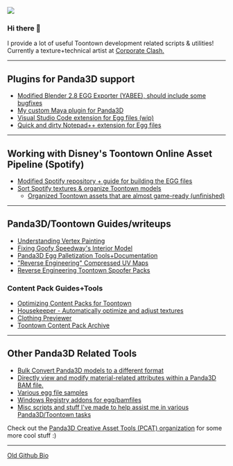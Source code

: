 ![](https://komarev.com/ghpvc/?username=loonaticx&color=red)

### Hi there 👋

I provide a lot of useful Toontown development related scripts & utilities!
Currently a texture+technical artist at [Corporate Clash.](https://corporateclash.net)

---
## Plugins for Panda3D support
- [Modified Blender 2.8 EGG Exporter (YABEE), should include some bugfixes](https://github.com/loonaticx/MAYBEE)
- [My custom Maya plugin for Panda3D](https://github.com/loonaticx/PandaMayaPlugin)
- [Visual Studio Code extension for Egg files (wip)](https://marketplace.visualstudio.com/items?itemName=Loonatic.panda3d-egg-syntax)
- [Quick and dirty Notepad++ extension for Egg files](https://gist.github.com/loonaticx/0866a7eff8ca2733834a2d873994e5db)

---

## Working with Disney's Toontown Online Asset Pipeline (Spotify)
- [Modified Spotify repository + guide for building the EGG files](https://github.com/loonaticx/ttmodels)
- [Sort Spotify textures & organize Toontown models](https://github.com/P3DCAT/SpotifyTextureOrganizer)
  - [Organized Toontown assets that are almost game-ready (unfinished)](https://github.com/loonaticx/new-resources)

---

## Panda3D/Toontown Guides/writeups
- [Understanding Vertex Painting](https://loonatic.pro/tutorials/vertexpainting/)
- [Fixing Goofy Speedway's Interior Model](https://loonatic.pro/post/fixingtoontown-gswint/)
- [Panda3D Egg Palletization Tools+Documentation](https://github.com/P3DCAT/PalletizeTools)
- ["Reverse Engineering" Compressed UV Maps](https://loonatic.pro/post/reverse-engineering-compressed-uvs/)
- [Reverse Engineering Toontown Spoofer Packs](https://loonatic.pro/post/recoveringttppacks/)

### Content Pack Guides+Tools
- [Optimizing Content Packs for Toontown](https://loonatic.pro/post/optimizing-contentpacks/)
- [Housekeeper - Automatically optimize and adjust textures](https://github.com/loonaticx/Housekeeper)
- [Clothing Previewer](https://github.com/loonaticx/ClothingPreview)
- [Toontown Content Pack Archive](https://github.com/ContentPackArchive)

---

## Other Panda3D Related Tools
- [Bulk Convert Panda3D models to a different format](https://github.com/P3DCAT/HyperMC)
- [Directly view and modify material-related attributes within a Panda3D BAM file.](https://github.com/P3DCAT/BamTeXEditor)
- [Various egg file samples](https://github.com/loonaticx/egg-demos)
- [Windows Registry addons for egg/bamfiles](https://github.com/loonaticx/panda3d-registry-addons)
- [Misc scripts and stuff I've made to help assist me in various Panda3D/Toontown tasks](https://github.com/loonaticx/sketches)

Check out the [Panda3D Creative Asset Tools (PCAT) organization](https://github.com/P3DCAT) for some more cool stuff :)

---

[Old Github Bio](https://github.com/loonaticx/loonaticx/blob/f3ad8433fa3131d4953a2b8de74804fdb6333ca2/README.md)

